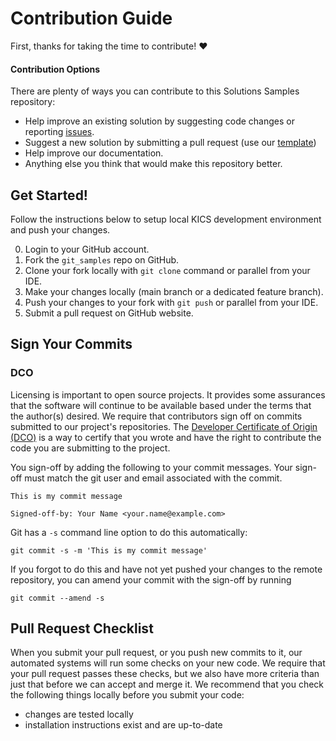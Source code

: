 # Contribution Guide

First, thanks for taking the time to contribute! ❤️

#### Contribution Options

There are plenty of ways you can contribute to this Solutions Samples repository:

- Help improve an existing solution by suggesting code changes or reporting [issues](https://github.com/barviv-seagate/git_samples/issues).
- Suggest a new solution by submitting a pull request (use our [template](Integration%20Template/))
- Help improve our documentation.
- Anything else you think that would make this repository better.

## Get Started!

Follow the instructions below to setup local KICS development environment and push your changes.

0. Login to your GitHub account.
1. Fork the `git_samples` repo on GitHub.
2. Clone your fork locally with ```git clone``` command or parallel from your IDE. 
3. Make your changes locally (main branch or a dedicated feature branch).
4. Push your changes to your fork with ```git push``` or parallel from your IDE.
5. Submit a pull request on GitHub website.

## Sign Your Commits

### DCO
Licensing is important to open source projects. It provides some assurances that
the software will continue to be available based under the terms that the
author(s) desired. We require that contributors sign off on commits submitted to
our project's repositories. The [Developer Certificate of Origin
(DCO)](https://developercertificate.org/) is a way to certify that you wrote and
have the right to contribute the code you are submitting to the project.

You sign-off by adding the following to your commit messages. Your sign-off must
match the git user and email associated with the commit.

    This is my commit message

    Signed-off-by: Your Name <your.name@example.com>

Git has a `-s` command line option to do this automatically:

    git commit -s -m 'This is my commit message'

If you forgot to do this and have not yet pushed your changes to the remote
repository, you can amend your commit with the sign-off by running 

    git commit --amend -s 
    
## Pull Request Checklist

When you submit your pull request, or you push new commits to it, our automated
systems will run some checks on your new code. We require that your pull request
passes these checks, but we also have more criteria than just that before we can
accept and merge it. We recommend that you check the following things locally
before you submit your code:

* changes are tested locally
* installation instructions exist and are up-to-date
